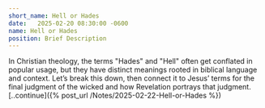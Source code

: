 ```yaml
---
short_name: Hell or Hades
date:   2025-02-20 08:30:00 -0600
name: Hell or Hades
position: Brief Description
---
```


In Christian theology, the terms "Hades" and "Hell" often get conflated in popular usage, but they have distinct meanings rooted in biblical language and context. Let’s break this down, then connect it to Jesus’ terms for the final judgment of the wicked and how Revelation portrays that judgment.
[..continue]({% post_url /Notes/2025-02-22-Hell-or-Hades %})

